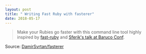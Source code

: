 ```yaml
---
layout: post
title: " Writing Fast Ruby with fasterer"
date: 2018-05-17
---
```


> Make your Rubies go faster with this command line tool highly inspired by [fast-ruby](https://github.com/JuanitoFatas/fast-ruby) and [Sferik's talk at Baruco Conf](https://speakerdeck.com/sferik/writing-fast-ruby).

Source: [DamirSvrtan/fasterer](https://github.com/DamirSvrtan/fasterer)
